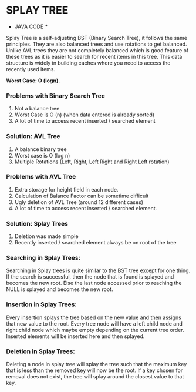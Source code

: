 # SPLAY TREE
* JAVA CODE *


Splay Tree is a self-adjusting BST (Binary Search Tree), it follows the 
same principles. They are also balanced trees and use rotations to get 
balanced. Unlike AVL trees they are not completely balanced which is 
good feature of these trees as it is easier to search for recent items 
in this tree.  This data structure is widely in building caches where 
you need to access the recently used items.

**Worst Case: O (logn).**

### Problems with Binary Search Tree 
1. Not a balance tree 
2. Worst Case is O (n) (when data entered is already sorted) 
3. A lot of time to access recent inserted / searched element 

### Solution: AVL Tree 
1. A balance binary tree 
2. Worst case is O (log n)
3. Multiple Rotations (Left, Right, Left Right and Right Left rotation)

### Problems with AVL Tree 
1. Extra storage for height field in each node. 
2. Calculation of Balance Factor can be sometime difficult 
3. Ugly deletion of AVL Tree (around 12 different cases) 
4. A lot of time to access recent inserted / searched element. 

### Solution: Splay Trees
1. Deletion was made simple 
2. Recently inserted / searched element always be on root of the tree

### Searching in Splay Trees: 
Searching in Splay trees is quite similar to the BST tree except for one 
thing. If the search is successful, then the node that is found is 
splayed and becomes the new root. Else the last node accessed prior to 
reaching the NULL is splayed and becomes the new root.

### Insertion in Splay Trees:
Every insertion splays the tree based on the new value and then assigns 
that new value to the root.  Every tree node will have a left child node 
and right child node which maybe empty depending on the current tree 
order. Inserted elements will be inserted here and then splayed.

### Deletion in Splay Trees:
Deleting a node in splay tree will splay the tree such that the maximum 
key that is less than the removed key will now be the root. If a key 
chosen for removal does not exist, the tree will splay around the 
closest value to that key.

